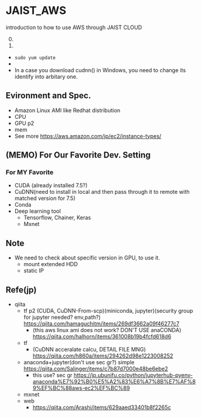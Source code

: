 # JAIST_AWS
introduction to how to use AWS through JAIST CLOUD

0.

1. 
 - ` sudo yum update `
 - 
 - In a case you download cudnn() in Windows, you need to change its identify into arbitary one. 

## Evironment and Spec.
- Amazon Linux AMI like Redhat distribution
- CPU
- GPU p2
- mem 
- See more https://aws.amazon.com/jp/ec2/instance-types/


## (MEMO) For Our Favorite Dev. Setting


### For MY Favorite
- CUDA (already installed 7.5?)
- CuDNN(need to install in local and then pass through it to remote with matched version for 7.5)
- Conda
- Deep learning tool
  - Tensorflow, Chainer, Keras
  - Mxnet
  
  
  
## Note
- We need to check about specific version in GPU, to use it.
  - mount extended HDD
  - static IP

## Refe(jp)
- qiita
  - tf p2 (CUDA, CuDNN-From-scp)(miniconda, jupyter)(security group for jupyter needed? env,path?) https://qiita.com/hamaguchitm/items/269df3662a09f46277c7
    - (this aws linux ami does not work?  DON'T USE anaCONDA) https://qiita.com/halhorn/items/361008b19b4fcfd618d6
  - tf
    - (CuDNN acceralate calcu, DETAIL FILE MNG) https://qiita.com/h860a/items/294262d98e1223008252
  - anaconda+jupyter(don't use sec gr?) simple https://qiita.com/Salinger/items/c7b87d7000e48be6ebe2
    - this use? sec gr https://jp.ubunifu.co/python/jupyterhub-pyenv-anaconda%E7%92%B0%E5%A2%83%E6%A7%8B%E7%AF%89%EF%BC%88aws-ec2%EF%BC%89
  - mxnet 
  - web
    - https://qiita.com/Arashi/items/629aaed33401b8f2265c
